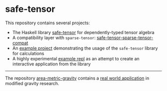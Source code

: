 # safe-tensor

This repository contains several projects:

 * The Haskell library [safe-tensor](packages/safe-tensor) for dependently-typed tensor algebra
 * A compatibility layer with `sparse-tensor`: [safe-tensor-sparse-tensor-compat](packages/safe-tensor-sparse-tensor-compat)
 * An [example project](examples/example) demonstrating the usage of the `safe-tensor` library for calculations
 * A highly experimental [example repl](examples/repl) as an attempt to create an interactive application from the library

---

The repository [area-metric-gravity](https://github.com/nilsalex/area-metric-gravity) contains a [real world application](https://github.com/nilsalex/area-metric-gravity/tree/master/haskell/ansaetze) in modified gravity research.
